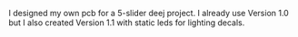 I designed my own pcb for a 5-slider deej project. I already use Version 1.0 but I also created Version 1.1 with static leds for lighting decals.
